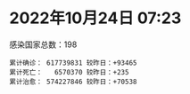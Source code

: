 
# 2022年10月24日 07:23
感染国家总数：198
```
累计确诊： 617739831 较昨日：+93465
累计死亡：   6570370 较昨日：+235
累计治愈： 574227846 较昨日：+70538
```
<div id="main" style="width:100%;height:800px;margin-bottom:10px;"></div>
<div id="second" style="width:100%;height:1000px;margin-bottom:10px;"></div>
<div id="third" style="width:100%;height:1000px;margin-bottom:10px;"></div>
<div id="last" style="width:100%;height:3000px;"></div>

<script>
import * as echarts from "echarts";
export default {
  mounted () {
    this.chart = echarts.init(document.getElementById("main"), "dark")
    this.secondChart = echarts.init(document.getElementById("second"), "dark")
    this.thirdChart = echarts.init(document.getElementById("third"), "dark")
    this.lastChart = echarts.init(document.getElementById("last"), "dark")
    var option = {
      tooltip: { trigger: "axis", axisPointer: { type: "shadow" } },
      legend: {},
      grid: { left: "3%", right: "4%", bottom: "3%", containLabel: true },
      xAxis: { type: "value" },
      yAxis: {
        type: "category", data: ["意大利","英国","韩国","巴西","德国","法国","印度","美国",]
      },
      series: [
        { name: "新增确诊", type: "bar", stack: "total", label: { show: true }, emphasis: { focus: "series" }, data: [25553,0,0,0,0,31470,511,23746,] }, 
        { name: "累计确诊", type: "bar", stack: "total", label: { show: true }, emphasis: { focus: "series" }, data: [23348075,24079325,25297334,34828916,35172693,36599821,44643253,99086625,] }, 
        { name: "新增死亡", type: "bar", stack: "total", label: { show: true }, emphasis: { focus: "series" }, data: [52,0,0,0,0,0,0,155,] }, 
        { name: "累计死亡", type: "bar", stack: "total", label: { show: true }, emphasis: { focus: "series" }, data: [178594,209227,28990,687665,152482,156337,528961,1092948,] }, 
        { name: "累计治愈", type: "bar", stack: "total", label: { show: true }, emphasis: { focus: "series" }, data: [22649684,24692,24853920,33998942,33297700,35327613,44090349,96511539,] },]
    }
    this.chart.setOption(option);
    var secondOption = {
      tooltip: { trigger: "axis", axisPointer: { type: "shadow" } },
      legend: {},
      grid: { left: "3%", right: "4%", bottom: "3%", containLabel: true },
      xAxis: { type: "value" },
      yAxis: {
        type: "category", data: ["墨西哥","伊朗","荷兰","阿根廷","澳大利亚","越南","西班牙","土耳其","俄罗斯","日本",]
      },
      series: [
        { name: "新增确诊", type: "bar", stack: "total", label: { show: true }, emphasis: { focus: "series" }, data: [0,0,0,0,0,0,0,0,0,0,] }, 
        { name: "累计确诊", type: "bar", stack: "total", label: { show: true }, emphasis: { focus: "series" }, data: [7106018,7556097,8494705,9715464,10342827,11496987,13488015,16919638,21372935,21991277,] }, 
        { name: "新增死亡", type: "bar", stack: "total", label: { show: true }, emphasis: { focus: "series" }, data: [0,0,0,0,0,0,0,0,0,0,] }, 
        { name: "累计死亡", type: "bar", stack: "total", label: { show: true }, emphasis: { focus: "series" }, data: [330320,144544,22770,129970,15569,43159,114858,101203,389537,46274,] }, 
        { name: "累计治愈", type: "bar", stack: "total", label: { show: true }, emphasis: { focus: "series" }, data: [6378789,7330457,8390762,9580545,10216900,10600965,13276258,16818435,20719106,20471217,] },]
    }
    this.secondChart.setOption(secondOption);
    var thirdOption = {
      tooltip: { trigger: "axis", axisPointer: { type: "shadow" } },
      legend: {},
      grid: { left: "3%", right: "4%", bottom: "3%", containLabel: true },
      xAxis: { type: "value" },
      yAxis: {
        type: "category", data: ["泰国","智利","马来西亚","希腊","乌克兰","奥地利","葡萄牙","哥伦比亚","波兰","印度尼西亚",]
      },
      series: [
        { name: "新增确诊", type: "bar", stack: "total", label: { show: true }, emphasis: { focus: "series" }, data: [0,6228,0,0,0,0,0,0,0,0,] }, 
        { name: "累计确诊", type: "bar", stack: "total", label: { show: true }, emphasis: { focus: "series" }, data: [4687281,4715098,4880005,5081981,5279346,5398512,5509424,6309168,6334887,6470961,] }, 
        { name: "新增死亡", type: "bar", stack: "total", label: { show: true }, emphasis: { focus: "series" }, data: [0,14,0,0,0,0,0,0,0,0,] }, 
        { name: "累计死亡", type: "bar", stack: "total", label: { show: true }, emphasis: { focus: "series" }, data: [32882,61549,36444,33426,109819,20894,25125,141827,118029,158429,] }, 
        { name: "累计治愈", type: "bar", stack: "total", label: { show: true }, emphasis: { focus: "series" }, data: [4649509,4638198,4816262,5000994,5097970,5279877,5452402,6137351,5335940,6293147,] },]
    }
    this.thirdChart.setOption(thirdOption);
    var lastOption = {
      tooltip: { trigger: "axis", axisPointer: { type: "shadow" } },
      legend: {},
      grid: { left: "3%", right: "4%", bottom: "3%", containLabel: true },
      xAxis: { type: "value" },
      yAxis: {
        type: "category", data: ["朝鲜","西撒哈拉","蒙特塞拉特岛","梵蒂冈","红宝石公主号","钻石公主号","圣文森特岛","列支敦士登公国","安圭拉","圣多美和普林西比","特克斯和凯科斯群岛","圣基茨和尼维斯","乍得","塞拉利昂","利比里亚","科摩罗","几内亚比绍","安提瓜和巴布达","尼日尔","厄立特里亚","也门","冈比亚","摩纳哥","中非共和国","吉布提","多米尼克","萨摩亚","赤道几内亚","塔吉克斯坦","南苏丹","尼加拉瓜","格林纳达","直布罗陀","圣马力诺","布基纳法索","东帝汶","刚果（布）","索马里","贝宁","圣卢西亚","马里","海地","莱索托","巴哈马","几内亚","多哥","坦桑尼亚","毛里求斯","阿鲁巴","巴布亚新几内亚","安道尔","塞舌尔","加蓬","布隆迪","叙利亚","不丹","佛得角","毛里塔尼亚","苏丹","马达加斯加","斐济","伯利兹","圭亚那","斯威士兰","新喀里多尼亚","法属波利尼西亚","苏里南","科特迪瓦","马拉维","塞内加尔","刚果（金）","法属圭亚那","巴巴多斯","安哥拉","马耳他","喀麦隆","卢旺达","柬埔寨","波多黎各","牙买加","纳米比亚","乌干达","加纳","特立尼达和多巴哥","马尔代夫","萨尔瓦多","阿富汗","冰岛","吉尔吉斯斯坦","老挝","马提尼克岛","莫桑比克","文莱","乌兹别克斯坦","津巴布韦","尼日利亚","阿尔及利亚","黑山","卢森堡","博茨瓦纳","阿尔巴尼亚","赞比亚","肯尼亚","北马其顿","阿曼","波黑","亚美尼亚","洪都拉斯","卡塔尔","埃塞俄比亚","利比亚","埃及","委内瑞拉","摩尔多瓦","塞浦路斯","爱沙尼亚","巴勒斯坦","缅甸","多米尼加","科威特","斯里兰卡","巴林","巴拉圭","沙特阿拉伯","阿塞拜疆","拉脱维亚","蒙古国","乌拉圭","巴拿马","白俄罗斯","尼泊尔","厄瓜多尔","阿联酋","玻利维亚","古巴","哥斯达黎加","危地马拉","突尼斯","黎巴嫩","斯洛文尼亚","克罗地亚","立陶宛","摩洛哥","保加利亚","芬兰","哈萨克斯坦","挪威","巴基斯坦","爱尔兰","约旦","格鲁吉亚","新西兰","斯洛伐克","孟加拉国","新加坡","匈牙利","塞尔维亚","伊拉克","瑞典","丹麦","罗马尼亚","菲律宾","南非","捷克","秘鲁","瑞士","加拿大","比利时","以色列",]
      },
      series: [
        { name: "新增确诊", type: "bar", stack: "total", label: { show: true }, emphasis: { focus: "series" }, data: [0,0,0,0,0,0,0,0,0,0,0,0,0,0,0,0,0,0,0,0,0,0,0,0,0,0,0,0,0,0,0,0,0,0,0,0,0,0,0,0,0,0,0,0,0,6,0,0,0,0,0,0,0,0,0,0,0,30,0,0,0,0,0,0,0,0,0,0,0,0,0,0,0,0,0,0,0,0,0,0,0,0,0,0,0,0,0,0,0,0,0,0,0,0,0,0,0,41,0,0,18,0,21,0,0,0,0,0,0,11,0,0,0,0,0,0,0,0,0,0,5,238,0,0,0,0,0,0,0,0,0,0,0,0,0,0,0,0,0,0,0,0,7,0,0,0,0,0,0,0,0,0,0,0,4454,0,625,0,0,0,206,0,0,0,0,0,0,0,295,] }, 
        { name: "累计确诊", type: "bar", stack: "total", label: { show: true }, emphasis: { focus: "series" }, data: [1,10,11,29,620,712,2298,3026,3866,6263,6380,6548,7613,7752,7988,8481,8831,9106,9931,10185,11939,12508,14885,15151,15690,15760,15946,17133,17786,17823,18491,19536,20121,21452,21631,23297,24837,27223,27782,29550,32715,33764,34490,37334,37999,39284,39679,40589,43291,45328,46449,47141,48810,50413,57344,62248,62397,63280,63449,66687,68257,68926,71422,73436,74244,76731,81158,87693,88073,88630,93027,94196,103014,103131,115197,121652,132533,137979,151732,151931,169253,169396,170421,184524,185194,201785,202108,206134,206334,216177,222830,230370,234582,244450,257893,266043,270771,282282,297757,326344,332772,333644,338749,343850,398660,399663,444869,456886,465616,493875,507024,515645,545593,592476,596297,605443,620794,629926,647205,661333,670994,687591,717628,820334,822954,947539,984253,988527,989005,994037,1000455,1007553,1035096,1109171,1111267,1130568,1136527,1146044,1218082,1225660,1244642,1265120,1265389,1274169,1335318,1394479,1463958,1573690,1670377,1746997,1780691,1814890,1851283,2034141,2064163,2132490,2396512,2460868,2608289,3131149,3283353,3994634,4025375,4151036,4152284,4181255,4314718,4602438,4677357,] }, 
        { name: "新增死亡", type: "bar", stack: "total", label: { show: true }, emphasis: { focus: "series" }, data: [0,0,0,0,0,0,0,0,0,0,0,0,0,0,0,0,0,0,0,0,0,0,0,0,0,0,0,0,0,0,0,0,0,0,0,0,0,0,0,0,0,0,0,0,0,0,0,0,0,0,0,0,0,0,0,0,0,0,0,0,0,0,0,0,0,0,0,0,0,0,0,0,0,0,0,0,0,0,0,0,0,0,0,0,0,0,0,0,0,0,0,0,0,0,0,0,0,0,0,0,0,0,0,0,0,0,0,0,0,0,0,0,0,0,0,0,0,0,0,0,0,0,0,0,0,0,0,0,0,0,0,0,0,0,0,0,0,0,0,0,0,0,0,0,0,0,0,0,0,0,0,0,0,0,2,0,10,0,0,0,2,0,0,0,0,0,0,0,0,] }, 
        { name: "累计死亡", type: "bar", stack: "total", label: { show: true }, emphasis: { focus: "series" }, data: [1,1,1,0,10,13,12,59,12,77,36,46,193,126,294,161,176,146,312,103,2158,372,63,113,189,74,29,183,125,138,225,237,108,119,387,138,386,1361,163,404,742,857,706,833,456,289,845,1030,232,668,155,169,306,38,3163,21,410,997,4964,1410,878,687,1281,1422,314,649,1386,827,2683,1968,1445,411,560,1917,808,1935,1467,3056,2609,3320,4065,3628,1460,4241,308,4230,7818,213,2991,758,1047,2224,225,1637,5606,3155,6881,2785,1133,2790,3591,4017,5678,9559,4260,16165,8706,11007,684,7572,6437,24613,5820,11878,1191,2729,5404,19472,4384,2565,16774,1524,19598,9393,9937,6039,2179,7510,8506,7118,12018,35908,2348,22237,8530,8982,19866,29257,10699,6870,17076,9381,16280,37821,6407,13692,4187,30624,7972,14122,16900,3047,20557,29413,1662,47798,17186,25356,20531,7247,67163,63779,102257,41492,216877,14211,46025,32846,11744,] }, 
        { name: "累计治愈", type: "bar", stack: "total", label: { show: true }, emphasis: { focus: "series" }, data: [0,9,2,29,0,699,2233,2948,3849,6175,6321,6482,4874,4393,7682,8316,8310,8954,8890,10078,9124,12028,14744,14536,15427,15673,1605,16739,17264,17335,4225,19248,16579,21097,21143,23102,24006,13182,27464,29095,31881,31434,25980,36226,37073,38953,183,38918,42438,43982,46151,46446,48353,50159,54166,61564,61923,62049,57525,65267,66311,68215,70114,71973,73912,33500,49626,86828,84974,86548,83534,11254,102024,101155,113644,118616,131047,134893,129614,99392,164813,100431,168575,177580,163687,179410,180145,75685,196406,7660,0,228146,222140,241486,251904,259388,182380,278995,288991,322955,327594,329585,332837,334007,384669,377367,433602,132498,463005,472057,500547,442182,539016,504142,586803,524990,614946,597898,642571,657776,654143,683832,697990,806674,812662,931150,981336,980097,979570,985592,987741,970162,1013970,1063007,1102671,860711,1115312,983630,1087587,1194991,1224302,1242228,1248923,1226235,1294536,1379795,1458630,1538689,1654915,1731007,1637293,1798540,1826695,1977916,1971947,2049649,2354298,2435048,2563626,3111067,3208115,3907486,3912506,4097422,3931814,4059550,4190035,4493085,4659569,] },]
    }
    this.lastChart.setOption(lastOption);

    window.onresize = () => {
      this.chart.resize()
      this.secondChart.resize()
      this.thirdChart.resize()
      this.lastChart.resize()
    }
  }
};
</script>

|国家|新增确诊|累计确诊|新增死亡|累计死亡|累计治愈|
|:--:|---:|---:|---:|---:|---:|
|美国|23746|99086625|155|1092948|96511539|
|印度|511|44643253|0|528961|44090349|
|法国|31470|36599821|0|156337|35327613|
|德国|0|35172693|0|152482|33297700|
|巴西|0|34828916|0|687665|33998942|
|韩国|0|25297334|0|28990|24853920|
|英国|0|24079325|0|209227|24692|
|意大利|25553|23348075|52|178594|22649684|
|日本|0|21991277|0|46274|20471217|
|俄罗斯|0|21372935|0|389537|20719106|
|土耳其|0|16919638|0|101203|16818435|
|西班牙|0|13488015|0|114858|13276258|
|越南|0|11496987|0|43159|10600965|
|澳大利亚|0|10342827|0|15569|10216900|
|阿根廷|0|9715464|0|129970|9580545|
|荷兰|0|8494705|0|22770|8390762|
|伊朗|0|7556097|0|144544|7330457|
|墨西哥|0|7106018|0|330320|6378789|
|印度尼西亚|0|6470961|0|158429|6293147|
|波兰|0|6334887|0|118029|5335940|
|哥伦比亚|0|6309168|0|141827|6137351|
|葡萄牙|0|5509424|0|25125|5452402|
|奥地利|0|5398512|0|20894|5279877|
|乌克兰|0|5279346|0|109819|5097970|
|希腊|0|5081981|0|33426|5000994|
|马来西亚|0|4880005|0|36444|4816262|
|智利|6228|4715098|14|61549|4638198|
|泰国|0|4687281|0|32882|4649509|
|以色列|295|4677357|0|11744|4659569|
|比利时|0|4602438|0|32846|4493085|
|加拿大|0|4314718|0|46025|4190035|
|瑞士|0|4181255|0|14211|4059550|
|秘鲁|0|4152284|0|216877|3931814|
|捷克|0|4151036|0|41492|4097422|
|南非|0|4025375|0|102257|3912506|
|菲律宾|0|3994634|0|63779|3907486|
|罗马尼亚|206|3283353|2|67163|3208115|
|丹麦|0|3131149|0|7247|3111067|
|瑞典|0|2608289|0|20531|2563626|
|伊拉克|0|2460868|0|25356|2435048|
|塞尔维亚|625|2396512|10|17186|2354298|
|匈牙利|0|2132490|0|47798|2049649|
|新加坡|4454|2064163|2|1662|1971947|
|孟加拉国|0|2034141|0|29413|1977916|
|斯洛伐克|0|1851283|0|20557|1826695|
|新西兰|0|1814890|0|3047|1798540|
|格鲁吉亚|0|1780691|0|16900|1637293|
|约旦|0|1746997|0|14122|1731007|
|爱尔兰|0|1670377|0|7972|1654915|
|巴基斯坦|0|1573690|0|30624|1538689|
|挪威|0|1463958|0|4187|1458630|
|哈萨克斯坦|0|1394479|0|13692|1379795|
|芬兰|0|1335318|0|6407|1294536|
|保加利亚|0|1274169|0|37821|1226235|
|摩洛哥|7|1265389|0|16280|1248923|
|立陶宛|0|1265120|0|9381|1242228|
|克罗地亚|0|1244642|0|17076|1224302|
|斯洛文尼亚|0|1225660|0|6870|1194991|
|黎巴嫩|0|1218082|0|10699|1087587|
|突尼斯|0|1146044|0|29257|983630|
|危地马拉|0|1136527|0|19866|1115312|
|哥斯达黎加|0|1130568|0|8982|860711|
|古巴|0|1111267|0|8530|1102671|
|玻利维亚|0|1109171|0|22237|1063007|
|阿联酋|0|1035096|0|2348|1013970|
|厄瓜多尔|0|1007553|0|35908|970162|
|尼泊尔|0|1000455|0|12018|987741|
|白俄罗斯|0|994037|0|7118|985592|
|巴拿马|0|989005|0|8506|979570|
|乌拉圭|0|988527|0|7510|980097|
|蒙古国|0|984253|0|2179|981336|
|拉脱维亚|0|947539|0|6039|931150|
|阿塞拜疆|0|822954|0|9937|812662|
|沙特阿拉伯|0|820334|0|9393|806674|
|巴拉圭|0|717628|0|19598|697990|
|巴林|238|687591|0|1524|683832|
|斯里兰卡|5|670994|0|16774|654143|
|科威特|0|661333|0|2565|657776|
|多米尼加|0|647205|0|4384|642571|
|缅甸|0|629926|0|19472|597898|
|巴勒斯坦|0|620794|0|5404|614946|
|爱沙尼亚|0|605443|0|2729|524990|
|塞浦路斯|0|596297|0|1191|586803|
|摩尔多瓦|0|592476|0|11878|504142|
|委内瑞拉|0|545593|0|5820|539016|
|埃及|0|515645|0|24613|442182|
|利比亚|0|507024|0|6437|500547|
|埃塞俄比亚|11|493875|0|7572|472057|
|卡塔尔|0|465616|0|684|463005|
|洪都拉斯|0|456886|0|11007|132498|
|亚美尼亚|0|444869|0|8706|433602|
|波黑|0|399663|0|16165|377367|
|阿曼|0|398660|0|4260|384669|
|北马其顿|0|343850|0|9559|334007|
|肯尼亚|21|338749|0|5678|332837|
|赞比亚|0|333644|0|4017|329585|
|阿尔巴尼亚|18|332772|0|3591|327594|
|博茨瓦纳|0|326344|0|2790|322955|
|卢森堡|0|297757|0|1133|288991|
|黑山|41|282282|0|2785|278995|
|阿尔及利亚|0|270771|0|6881|182380|
|尼日利亚|0|266043|0|3155|259388|
|津巴布韦|0|257893|0|5606|251904|
|乌兹别克斯坦|0|244450|0|1637|241486|
|文莱|0|234582|0|225|222140|
|莫桑比克|0|230370|0|2224|228146|
|马提尼克岛|0|222830|0|1047|0|
|老挝|0|216177|0|758|7660|
|吉尔吉斯斯坦|0|206334|0|2991|196406|
|冰岛|0|206134|0|213|75685|
|阿富汗|0|202108|0|7818|180145|
|萨尔瓦多|0|201785|0|4230|179410|
|马尔代夫|0|185194|0|308|163687|
|特立尼达和多巴哥|0|184524|0|4241|177580|
|加纳|0|170421|0|1460|168575|
|乌干达|0|169396|0|3628|100431|
|纳米比亚|0|169253|0|4065|164813|
|牙买加|0|151931|0|3320|99392|
|波多黎各|0|151732|0|2609|129614|
|柬埔寨|0|137979|0|3056|134893|
|卢旺达|0|132533|0|1467|131047|
|喀麦隆|0|121652|0|1935|118616|
|马耳他|0|115197|0|808|113644|
|安哥拉|0|103131|0|1917|101155|
|巴巴多斯|0|103014|0|560|102024|
|法属圭亚那|0|94196|0|411|11254|
|刚果（金）|0|93027|0|1445|83534|
|塞内加尔|0|88630|0|1968|86548|
|马拉维|0|88073|0|2683|84974|
|科特迪瓦|0|87693|0|827|86828|
|苏里南|0|81158|0|1386|49626|
|法属波利尼西亚|0|76731|0|649|33500|
|新喀里多尼亚|0|74244|0|314|73912|
|斯威士兰|0|73436|0|1422|71973|
|圭亚那|0|71422|0|1281|70114|
|伯利兹|0|68926|0|687|68215|
|斐济|0|68257|0|878|66311|
|马达加斯加|0|66687|0|1410|65267|
|苏丹|0|63449|0|4964|57525|
|毛里塔尼亚|30|63280|0|997|62049|
|佛得角|0|62397|0|410|61923|
|不丹|0|62248|0|21|61564|
|叙利亚|0|57344|0|3163|54166|
|布隆迪|0|50413|0|38|50159|
|加蓬|0|48810|0|306|48353|
|塞舌尔|0|47141|0|169|46446|
|安道尔|0|46449|0|155|46151|
|巴布亚新几内亚|0|45328|0|668|43982|
|阿鲁巴|0|43291|0|232|42438|
|毛里求斯|0|40589|0|1030|38918|
|坦桑尼亚|0|39679|0|845|183|
|多哥|6|39284|0|289|38953|
|几内亚|0|37999|0|456|37073|
|巴哈马|0|37334|0|833|36226|
|莱索托|0|34490|0|706|25980|
|海地|0|33764|0|857|31434|
|马里|0|32715|0|742|31881|
|圣卢西亚|0|29550|0|404|29095|
|贝宁|0|27782|0|163|27464|
|索马里|0|27223|0|1361|13182|
|刚果（布）|0|24837|0|386|24006|
|东帝汶|0|23297|0|138|23102|
|布基纳法索|0|21631|0|387|21143|
|圣马力诺|0|21452|0|119|21097|
|直布罗陀|0|20121|0|108|16579|
|格林纳达|0|19536|0|237|19248|
|尼加拉瓜|0|18491|0|225|4225|
|南苏丹|0|17823|0|138|17335|
|塔吉克斯坦|0|17786|0|125|17264|
|赤道几内亚|0|17133|0|183|16739|
|萨摩亚|0|15946|0|29|1605|
|多米尼克|0|15760|0|74|15673|
|吉布提|0|15690|0|189|15427|
|中非共和国|0|15151|0|113|14536|
|摩纳哥|0|14885|0|63|14744|
|冈比亚|0|12508|0|372|12028|
|也门|0|11939|0|2158|9124|
|厄立特里亚|0|10185|0|103|10078|
|尼日尔|0|9931|0|312|8890|
|安提瓜和巴布达|0|9106|0|146|8954|
|几内亚比绍|0|8831|0|176|8310|
|科摩罗|0|8481|0|161|8316|
|利比里亚|0|7988|0|294|7682|
|塞拉利昂|0|7752|0|126|4393|
|乍得|0|7613|0|193|4874|
|圣基茨和尼维斯|0|6548|0|46|6482|
|特克斯和凯科斯群岛|0|6380|0|36|6321|
|圣多美和普林西比|0|6263|0|77|6175|
|安圭拉|0|3866|0|12|3849|
|列支敦士登公国|0|3026|0|59|2948|
|圣文森特岛|0|2298|0|12|2233|
|钻石公主号|0|712|0|13|699|
|红宝石公主号|0|620|0|10|0|
|梵蒂冈|0|29|0|0|29|
|蒙特塞拉特岛|0|11|0|1|2|
|西撒哈拉|0|10|0|1|9|
|朝鲜|0|1|0|1|0|

